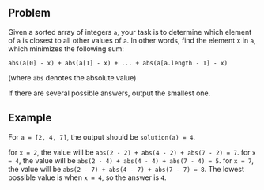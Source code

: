 ## Problem

Given a sorted array of integers `a`, your task is to determine which element of `a` is closest to all other values of `a`. In other words, find the element x in `a`, which minimizes the following sum:

`abs(a[0] - x) + abs(a[1] - x) + ... + abs(a[a.length - 1] - x)`

(where `abs` denotes the absolute value)

If there are several possible answers, output the smallest one.

## Example

For `a = [2, 4, 7]`, the output should be `solution(a) = 4`.

for `x = 2`, the value will be `abs(2 - 2) + abs(4 - 2) + abs(7 - 2) = 7`.
for `x = 4`, the value will be `abs(2 - 4) + abs(4 - 4) + abs(7 - 4) = 5`.
for `x = 7`, the value will be `abs(2 - 7) + abs(4 - 7) + abs(7 - 7) = 8`.
The lowest possible value is when `x = 4`, so the answer is `4`.